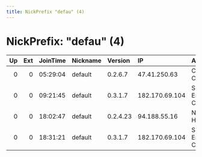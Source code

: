 ```yaml
---
title: NickPrefix "defau" (4)
---
```


# NickPrefix: "defau" (4)

|   Up |   Ext | JoinTime   | Nickname   | Version   | IP             | AS                               | CC   |   ORp |   Dirp | OS      | Contact   |   eFamMembers |
|-----:|------:|:-----------|:-----------|:----------|:---------------|:---------------------------------|:-----|------:|-------:|:--------|:----------|--------------:|
|    0 |     0 | 05:29:04   | default    | 0.2.6.7   | 47.41.250.63   | Charter Communications           | us   |   443 |   9030 | Windows | None      |             1 |
|    0 |     0 | 09:21:45   | default    | 0.3.1.7   | 182.170.69.104 | So-net Entertainment Corporation | jp   | 12790 |      0 | Windows | None      |             1 |
|    0 |     0 | 18:02:47   | default    | 0.2.4.23  | 94.188.55.16   | Net By Net Holding LLC           | ru   |   443 |   9030 | Windows | None      |             1 |
|    0 |     0 | 18:31:21   | default    | 0.3.1.7   | 182.170.69.104 | So-net Entertainment Corporation | jp   | 12790 |      0 | Windows | None      |             1 |
